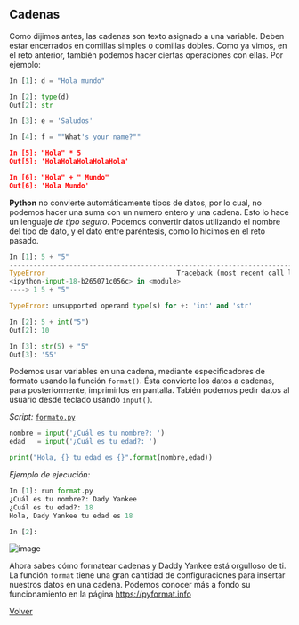 ## Cadenas

Como dijimos antes, las cadenas son texto asignado a una variable. Deben estar encerrados en comillas simples o comillas dobles. Como ya vimos, en el reto anterior, también podemos hacer ciertas operaciones con ellas. Por ejemplo:

```python
In [1]: d = "Hola mundo"

In [2]: type(d)
Out[2]: str

In [3]: e = 'Saludos'

In [4]: f = ""What's your name?""

In [5]: "Hola" * 5
Out[5]: 'HolaHolaHolaHolaHola'

In [6]: "Hola" + " Mundo"
Out[6]: 'Hola Mundo'

```

__Python__ no convierte automáticamente tipos de datos, por lo cual, no podemos hacer una suma con un numero entero y una cadena. Esto lo hace un lenguaje *de tipo seguro*. Podemos convertir datos utilizando el nombre del tipo de dato, y el dato entre paréntesis, como lo hicimos en el reto pasado.

```python
In [1]: 5 + "5"
---------------------------------------------------------------------------
TypeError                                 Traceback (most recent call last)
<ipython-input-18-b265071c056c> in <module>
----> 1 5 + "5"

TypeError: unsupported operand type(s) for +: 'int' and 'str'

In [2]: 5 + int("5")
Out[2]: 10

In [3]: str(5) + "5"
Out[3]: '55'

```

Podemos usar variables en una cadena, mediante especificadores de formato usando la función `format()`. Ésta convierte los datos a cadenas, para posteriormente, imprimirlos en pantalla. Tabién podemos pedir datos al usuario desde teclado usando `input()`.

*Script:* [`formato.py`](format.py)

```python
nombre = input('¿Cuál es tu nombre?: ')
edad   = input('¿Cuál es tu edad?: ')

print("Hola, {} tu edad es {}".format(nombre,edad))
```

*Ejemplo de ejecución:*

```python
In [1]: run format.py
¿Cuál es tu nombre?: Dady Yankee
¿Cuál es tu edad?: 18
Hola, Dady Yankee tu edad es 18

In [2]:
```

![image](https://media1.tenor.com/images/1a04a3819aeff6c2f2cdfe99028cf504/tenor.gif?itemid=5168072)

Ahora sabes cómo formatear cadenas y Daddy Yankee está orgulloso de ti. La función `format` tiene una gran cantidad de configuraciones para insertar nuestros datos en una cadena. Podemos conocer más a fondo su funcionamiento en la página https://pyformat.info

[Volver](../readme.md)
